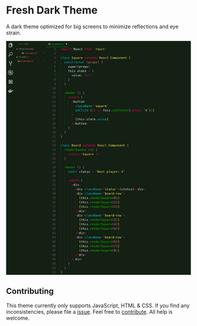 
# Fresh Dark Theme

A dark theme optimized for big screens to minimize reflections and eye strain.

![screenshot](https://raw.githubusercontent.com/Kurkulis/fresh-dark/master/Screenshot.png)

## Contributing

This theme currently only supports JavaScript, HTML & CSS. If you find any inconsistencies, please file a [issue](https://github.com/Kurkulis/fresh-dark/issues). Feel free to [contribute](https://github.com/Kurkulis/fresh-dark). All help is welcome.
